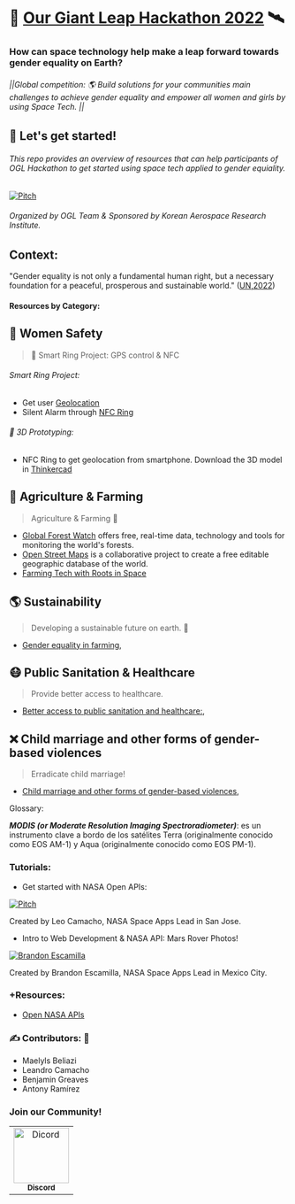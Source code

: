 # 🤖 [Our Giant Leap Hackathon 2022](https://spacegeneration.org/our-giant-leap-hackathon-2022) 🛰️ 
### How can space technology help make a leap forward towards gender equality on Earth?
###### ||Global competition: 🌎 Build solutions for your communities main challenges to achieve gender equality and empower all women and girls by using Space Tech. ||

## 🏁 Let's get started!
######  This repo provides an overview of resources that can help participants of OGL Hackathon to get started using space tech applied to gender equiality.

[![Pitch](https://img.youtube.com/vi/pErzslMIl68/0.jpg)](https://youtu.be/pErzslMIl68)

###### Organized by OGL Team & Sponsored by Korean Aerospace Research Institute.

## Context:

"Gender equality is not only a fundamental human right, but a necessary foundation for a peaceful, prosperous and sustainable world." ([UN,2022](https://www.un.org/sustainabledevelopment/gender-equality/)) 

#### Resources by Category: 

## 🚨 Women Safety 

> 📍 Smart Ring Project: GPS control & NFC

###### Smart Ring Project:
- Get user [Geolocation](https://developers.google.com/maps/documentation/javascript/examples/map-geolocation#maps_map_geolocation-html)
- Silent Alarm through [NFC Ring](https://buildtech.medium.com/emprendedores-costarricenses-desarrollan-alarma-silenciosa-para-combatir-la-inseguridad-en-las-3411e10197fd) 

###### 👾 3D Prototyping:
- NFC Ring to get geolocation from smartphone. Download the 3D model in [Thinkercad](https://www.tinkercad.com/things/dL0gL9ezOA0-shiny-amur-turing/edit?sharecode=lwpFEJssJQfujnIcSLRVfZilQRtdQPB1Z9O_7356VKo)


## 🌾 Agriculture & Farming 
> Agriculture & Farming 🌾

- [Global Forest Watch](https://www.globalforestwatch.org/) offers free, real-time data, technology and tools for monitoring the world's forests.
- [Open Street Maps](https://www.openstreetmap.org/) is a collaborative project to create a free editable geographic database of the world.
- [Farming Tech with Roots in Space](https://www.nasa.gov/directorates/spacetech/spinoff/feature/NASA_is_Everywhere)


## 🌎 Sustainability 

> Developing a sustainable future on earth. 🌾
- [Gender equality in farming](#), 

## 😷 Public Sanitation & Healthcare 

> Provide better access to healthcare.
- [Better access to public sanitation and healthcare:](#), 

## ❌ Child marriage and other forms of gender-based violences 

> Erradicate child marriage!
- [Child marriage and other forms of gender-based violences](#),  


Glossary:

***MODIS (or Moderate Resolution Imaging Spectroradiometer)***: es un instrumento clave a bordo de los satélites Terra (originalmente conocido como EOS AM-1) y Aqua (originalmente conocido como EOS PM-1). 

### Tutorials:
- Get started with NASA Open APIs:

[![Pitch](https://img.youtube.com/vi/6D3bOMDwhJA/0.jpg)](https://youtu.be/Jn-0g8E-uLw)

Created by Leo Camacho, NASA Space Apps Lead in San Jose.


- Intro to Web Development & NASA API: Mars Rover Photos!
 
[![Brandon Escamilla](https://img.youtube.com/vi/KcyGr_onNiM/0.jpg)](https://youtu.be/KcyGr_onNiM)

Created by Brandon Escamilla, NASA Space Apps Lead in Mexico City.


### +Resources: 

- [Open NASA APIs](https://api.nasa.gov/)


### ✍ Contributors: 🚀
- Maelyls Beliazi
- Leandro Camacho
- Benjamin Greaves
- Antony Ramírez 


### Join our Community!

<!-- readme: hoges,mpsiebert -start -->
<table>
<tr>
    <td align="center">
        <a href="https://discord.gg/6c7UcUEesq">
            <img src="https://logos-marcas.com/wp-content/uploads/2020/12/Discord-Logo.png" width="100;" alt="Dicord"/>
            <br />
            <sub><b>Discord</b></sub>
        </a>
    </td>
    
</table>
<!-- readme: hoges,mpsiebert -end -->
